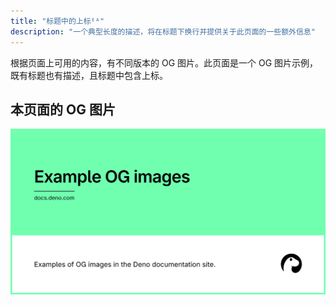 ```yaml
---
title: "标题中的上标ᴱᴬ"
description: "一个典型长度的描述，将在标题下换行并提供关于此页面的一些额外信息"
---
```


根据页面上可用的内容，有不同版本的 OG 图片。此页面是一个 OG 图片示例，既有标题也有描述，且标题中包含上标。

## 本页面的 OG 图片

<img src="./index.png"  />